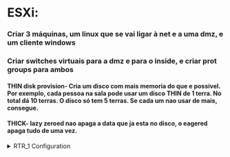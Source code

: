 # ESXi:


### Criar 3 máquinas, um linux que se vai ligar à net e a uma dmz, e um cliente windows


### Criar switches virtuais para a dmz e para o inside, e criar prot groups para ambos


#### THIN disk provision- Cria um disco com mais memoria do que e possivel. Por exemplo, cada pessoa na sala pode usar um disco THIN de 1 terra. No total dá 10 terras. O disco só tem 5 terras. Se cada um nao usar de mais, consegue.


#### THICK- lazy zeroed nao apaga a data que ja esta no disco, o eagered apaga tudo de uma vez.




<details>
  <summary>RTR_1 Configuration</summary>
Storage: 4 GB of storage
Memory: 768 MB
Provisioning: Thin provisioned
Operating System: Debian 10 (SSD image)
Network Interfaces:

Interface 1 (facing outward):
IP: 192.168.15.0/24
Interface 2 (inside - Windows network):
IP: 192.168.31.0/24
Interface 3 (DMZ):
IP: 172.31.0.0/24
Disk Partitioning:

During installation, the Debian disk was partitioned with Logical Volume (LV).

</details>

